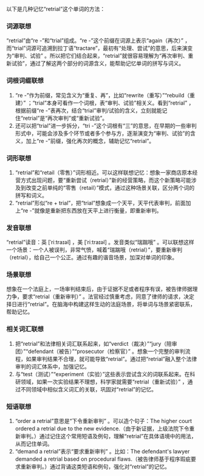 以下是几种记忆“retrial”这个单词的方法：

### 词源联想
“retrial”由“re -”和“trial”组成。“re -”这个前缀在词源上表示“again（再次）” ，而“trial”词源可追溯到拉丁语“tractare”，最初有“处理、尝试”的意思，后来演变为“审判、试验” 。所以把它们结合起来，“retrial”就很容易理解为“再次审判、重新试验”，通过了解这两个部分的词源含义，能帮助记忆单词的拼写与词义。

### 词根词缀联想
1. “re -”作为前缀，常见含义为“重复、再”，比如“rewrite（重写）”“rebuild（重建）” ；“trial”本身可看作一个词根，表“审判、试验”相关义。看到“retrial” ，根据前缀“re -”表再次，结合“trial”审判/试验的含义，立刻就能记住“retrial”是“再次审判”或“重新试验”。
2. 还可以把“trial”进一步拆分，“tri -”这个词根有“三”的意思，在早期的一些审判形式中，可能会涉及多个环节或者多个参与方，逐渐演变为“审判、试验”的含义，加上“re -”前缀，强化再次的概念，辅助记忆“retrial”。

### 词形联想
1. “retrial”和“retail（零售）”词形相近。可以这样联想记忆：想象一家商店原本经营方式出现问题，要“重新尝试（retrial）”新的经营策略，而这个新策略可能涉及到改变之前单纯的“零售（retail）”模式，通过这种场景关联，区分两个词的拼写和词义。
2. “retrial”形似“re + trial”，把“trial”想象成一个天平，天平代表审判，前面加上“re -”就像是重新把东西放在天平上进行衡量，即重新审判。

### 发音联想
“retrial”读音：英 [ˈriːtraɪəl]  ，美 [ˈriːtraɪəl]  。发音类似“瑞踹哦” 。可以联想这样一个场景：一个人被误判，非常气愤，喊着“瑞踹哦（retrial）”，要重新审判（retrial），给自己一个公正。通过有趣的谐音场景，加深对单词的印象。

### 场景联想
想象在一个法庭上，一场审判结束后，由于证据不足或者程序有误，被告律师据理力争，要求“retrial（重新审判）” 。法官经过慎重考虑，同意了律师的请求，决定择日进行“retrial”。在脑海中构建这样生动的法庭场景，将单词与场景紧密联系，帮助记忆。

### 相关词汇联想
1. 把“retrial”和法律相关词汇联系起来，如“verdict（裁决）”“jury（陪审团）”“defendant（被告）”“prosecutor（检察官）” 。想象一个完整的审判流程，如果审判结果不合理，就可能导致“retrial”。通过把“retrial”融入整个法律审判的词汇体系中，加强记忆。
2. 与“test（测试）”“experiment（实验）”这些表示尝试含义的词联系起来。在科研领域，如果一次实验结果不理想，科学家就需要“retrial（重新试验）” ，通过不同领域中相似含义词汇的关联，巩固对“retrial”的记忆。

### 短语联想
1. “order a retrial”意思是“下令重新审判” 。可以造个句子：The higher court ordered a retrial due to the new evidence.（由于新证据，上级法院下令重新审判。）通过记住这个常用短语及例句，理解“retrial”在具体语境中的用法，从而记住单词。
2. “demand a retrial”表示“要求重新审判” 。比如：The defendant's lawyer demanded a retrial based on procedural flaws.（被告律师基于程序瑕疵要求重新审判。）通过背诵这类短语和例句，强化对“retrial”的记忆。 